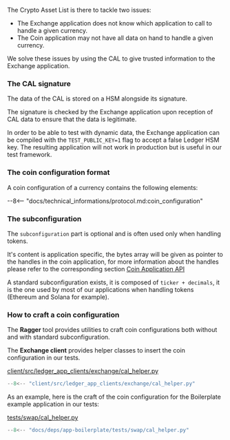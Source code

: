 The Crypto Asset List is there to tackle two issues:

- The Exchange application does not know which application to call to handle a given currency.
- The Coin application may not have all data on hand to handle a given currency.

We solve these issues by using the CAL to give trusted information to the Exchange application.

### The CAL signature

The data of the CAL is stored on a HSM alongside its signature.

The signature is checked by the Exchange application upon reception of CAL data to ensure that the data is legitimate.

In order to be able to test with dynamic data, the Exchange application can be compiled with the `TEST_PUBLIC_KEY=1` flag to accept a false Ledger HSM key.
The resulting application will not work in production but is useful in our test framework.

### The coin configuration format

A coin configuration of a currency contains the following elements:

--8<-- "docs/technical_informations/protocol.md:coin_configuration"

### The subconfiguration

The `subconfiguration` part is optional and is often used only when handling tokens.

It's content is application specific, the bytes array will be given as pointer to the handles in the coin application,
for more information about the handles please refer to the corresponding section [Coin Application API](coin_application_api/index.md)

A standard subconfiguration exists, it is composed of `ticker + decimals`, it is the one used by most of our applications when handling tokens (Ethereum and Solana for example).

### How to craft a coin configuration

The **Ragger** tool provides utilities to craft coin configurations both without and with standard subconfiguration.

The **Exchange client** provides helper classes to insert the coin configuration in our tests.

[client/src/ledger_app_clients/exchange/cal_helper.py](https://github.com/LedgerHQ/app-exchange/blob/develop/client/src/ledger_app_clients/exchange/cal_helper.py)
```Python
--8<-- "client/src/ledger_app_clients/exchange/cal_helper.py"
```

As an example, here is the craft of the coin configuration for the Boilerplate example application in our tests:

[tests/swap/cal_helper.py](https://github.com/LedgerHQ/app-boilerplate/blob/master/tests/swap/cal_helper.py)
```Python
--8<-- "docs/deps/app-boilerplate/tests/swap/cal_helper.py"
```
